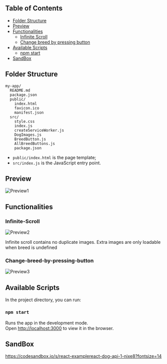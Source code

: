 ## Table of Contents

- [Folder Structure](#folder-structure)
- [Preview](#Preview)
- [Functionalities](#Functionalities)
  - [Infinite Scroll](#Infinite-Scroll)
  - [Change breed by pressing button](#Change-breed-by-pressing-button)
- [Available Scripts](#available-scripts)
  - [npm start](#npm-start)
- [SandBox](#SandBox)


## Folder Structure

```
my-app/
  README.md
  package.json
  public/
    index.html
    favicon.ico
    manifest.json
  src/
    style.css
    index.js
    createServiceWorker.js
    DogImages.js
    BreedButton.js
    AllBreedButtons.js
    package.json
```

* `public/index.html` is the page template;
* `src/index.js` is the JavaScript entry point.



## Preview

![Preview1](https://github.com/WenXinDong2018/images1/blob/master/Screenshot%202019-10-17%20at%2017.18.56.png)


## Functionalities

### Infinite-Scroll 

![Preview2](https://github.com/WenXinDong2018/images1/blob/master/Screenshot%202019-10-17%20at%2019.27.47.png)

Infinite scroll contains no duplicate images. Extra images are only loadable when breed is undefined

### Change-breed-by-pressing-button

![Preview3](https://github.com/WenXinDong2018/images1/blob/master/Screenshot%202019-10-17%20at%2019.25.45.png)


## Available Scripts

In the project directory, you can run:

### `npm start`

Runs the app in the development mode.<br>
Open [http://localhost:3000](http://localhost:3000) to view it in the browser.

## SandBox

https://codesandbox.io/s/react-examplereact-dog-api-1-nixe8?fontsize=14
